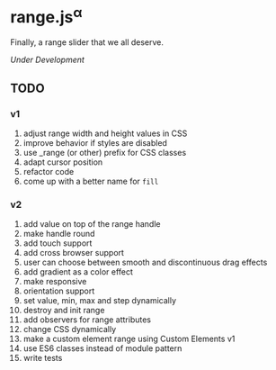 # range.js<sup>α</sup>
Finally, a range slider that we all deserve.

_Under Development_

## TODO

### v1
1. adjust range width and height values in CSS
2. improve behavior if styles are disabled
3. use _range (or other) prefix for CSS classes
4. adapt cursor position
5. refactor code
6. come up with a better name for `fill`


### v2

1. add value on top of the range handle
2. make handle round
3. add touch support
4. add cross browser support
5. user can choose between smooth and discontinuous drag effects
6. add gradient as a color effect
7. make responsive
8. orientation support
9. set value, min, max and step dynamically
10. destroy and init range
11. add observers for range attributes
12. change CSS dynamically
13. make a custom element range using Custom Elements v1
14. use ES6 classes instead of module pattern
15. write tests